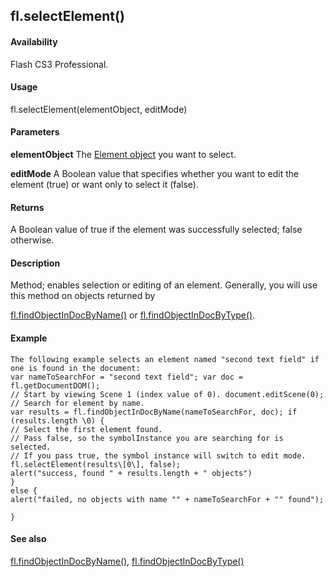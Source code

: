 ## fl.selectElement()

#### Availability

Flash CS3 Professional.

#### Usage

fl.selectElement(elementObject, editMode)

#### Parameters

**elementObject** The [Element object](#_bookmark374) you want to select.
>
**editMode** A Boolean value that specifies whether you want to edit the element (true) or want only to select it (false).

#### Returns

A Boolean value of true if the element was successfully selected; false otherwise.

#### Description

Method; enables selection or editing of an element. Generally, you will use this method on objects returned by
>
[fl.findObjectInDocByName()](#_bookmark486) or [fl.findObjectInDocByType()](#_bookmark487).

#### Example

```
The following example selects an element named "second text field" if one is found in the document:
var nameToSearchFor = "second text field"; var doc = fl.getDocumentDOM();
// Start by viewing Scene 1 (index value of 0). document.editScene(0);
// Search for element by name.
var results = fl.findObjectInDocByName(nameToSearchFor, doc); if (results.length \0) {
// Select the first element found.
// Pass false, so the symbolInstance you are searching for is selected.
// If you pass true, the symbol instance will switch to edit mode. fl.selectElement(results\[0\], false);
alert("success, found " + results.length + " objects")
}
else {
alert("failed, no objects with name "" + nameToSearchFor + "" found");

}

```
#### See also

[fl.findObjectInDocByName()](#_bookmark486), [fl.findObjectInDocByType()](#_bookmark487)
